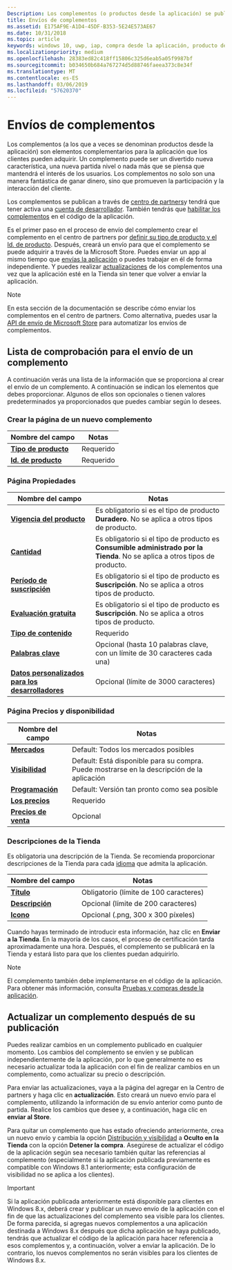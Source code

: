```yaml
---
Description: Los complementos (o productos desde la aplicación) se publican a través del centro de partners.
title: Envíos de complementos
ms.assetid: E175AF9E-A1D4-45DF-B353-5E24E573AE67
ms.date: 10/31/2018
ms.topic: article
keywords: windows 10, uwp, iap, compra desde la aplicación, producto desde la aplicación, envío de iap
ms.localizationpriority: medium
ms.openlocfilehash: 28383ed82c418ff15806c325d6eab5a05f9987bf
ms.sourcegitcommit: b034650b684a767274d5d88746faeea373c8e34f
ms.translationtype: MT
ms.contentlocale: es-ES
ms.lasthandoff: 03/06/2019
ms.locfileid: "57620370"
---
```

# <a name="add-on-submissions"></a>Envíos de complementos

Los complementos (a los que a veces se denominan productos desde la aplicación) son elementos complementarios para la aplicación que los clientes pueden adquirir. Un complemento puede ser un divertido nueva característica, una nueva partida nivel o nada más que se piensa que mantendrá el interés de los usuarios. Los complementos no solo son una manera fantástica de ganar dinero, sino que promueven la participación y la interacción del cliente.

Los complementos se publican a través de [centro de partners](https://partner.microsoft.com/dashboard)y tendrá que tener activa una [cuenta de desarrollador](https://go.microsoft.com/fwlink/p/?LinkId=615100). También tendrás que [habilitar los complementos](../monetize/in-app-purchases-and-trials.md) en el código de la aplicación.

Es el primer paso en el proceso de envío del complemento crear el complemento en el centro de partners por [definir su tipo de producto y el Id. de producto](set-your-add-on-product-id.md). Después, creará un envío para que el complemento se puede adquirir a través de la Microsoft Store. Puedes enviar un app al mismo tiempo que [envías la aplicación](app-submissions.md) o puedes trabajar en él de forma independiente. Y puedes realizar [actualizaciones](#updating-an-add-on-after-publication) de los complementos una vez que la aplicación esté en la Tienda sin tener que volver a enviar la aplicación.

> [!NOTE]
> En esta sección de la documentación se describe cómo enviar los complementos en el centro de partners. Como alternativa, puedes usar la [API de envío de Microsoft Store](../monetize/create-and-manage-submissions-using-windows-store-services.md) para automatizar los envíos de complementos.


## <a name="checklist-for-submitting-an-add-on"></a>Lista de comprobación para el envío de un complemento

A continuación verás una lista de la información que se proporciona al crear el envío de un complemento. A continuación se indican los elementos que debes proporcionar. Algunos de ellos son opcionales o tienen valores predeterminados ya proporcionados que puedes cambiar según lo desees.


### <a name="create-a-new-add-on-page"></a>Crear la página de un nuevo complemento

| Nombre del campo                    | Notas                            |
|-------------------------------|----------------------------------|
| [**Tipo de producto**](set-your-add-on-product-id.md#product-type)      | Requerido |  
| [**Id. de producto**](set-your-add-on-product-id.md#product-id)          | Requerido |        


### <a name="properties-page"></a>Página Propiedades

| Nombre del campo                    | Notas                              |   
|-------------------------------|------------------------------------|
| [**Vigencia del producto**](enter-add-on-properties.md#product-lifetime)  | Es obligatorio si es el tipo de producto **Duradero**. No se aplica a otros tipos de producto. |
| [**Cantidad**](enter-add-on-properties.md#quantity)  | Es obligatorio si el tipo de producto es **Consumible administrado por la Tienda**. No se aplica a otros tipos de producto. |
| [**Período de suscripción**](enter-add-on-properties.md#subscription-period)          | Es obligatorio si el tipo de producto es **Suscripción**. No se aplica a otros tipos de producto.       |  
| [**Evaluación gratuita**](enter-add-on-properties.md#free-trial)          | Es obligatorio si el tipo de producto es **Suscripción**. No se aplica a otros tipos de producto.       |
| [**Tipo de contenido**](enter-add-on-properties.md#content-type)          | Requerido    |               
| [**Palabras clave**](enter-add-on-properties.md#keywords)                  | Opcional (hasta 10 palabras clave, con un límite de 30 caracteres cada una) |
| [**Datos personalizados para los desarrolladores**](enter-add-on-properties.md#custom-developer-data)   | Opcional (límite de 3000 caracteres)            |


### <a name="pricing-and-availability-page"></a>Página Precios y disponibilidad

| Nombre del campo                    | Notas                                       |
|-------------------------------|---------------------------------------------|
| [**Mercados**](set-add-on-pricing-and-availability.md#markets)  | Default: Todos los mercados posibles |
| [**Visibilidad**](set-add-on-pricing-and-availability.md#visibility)   | Default: Está disponible para su compra. Puede mostrarse en la descripción de la aplicación |
| [**Programación**](set-add-on-pricing-and-availability.md#schedule)    | Default: Versión tan pronto como sea posible
| [**Los precios**](set-add-on-pricing-and-availability.md#pricing)                | Requerido                                    |
| [**Precios de venta**](put-apps-and-add-ons-on-sale.md)               | Opcional                    |


### <a name="store-listings"></a>Descripciones de la Tienda

Es obligatoria una descripción de la Tienda. Se recomienda proporcionar descripciones de la Tienda para cada [idioma](create-add-on-store-listings.md#store-listing-languages) que admita la aplicación.

| Nombre del campo                    | Notas                                       |
|-------------------------------|---------------------------------------------|
| [**Título**](create-add-on-store-listings.md#title)                    | Obligatorio (límite de 100 caracteres)           |
| [**Descripción**](create-add-on-store-listings.md#description)       | Opcional (límite de 200 caracteres)            |
| [**Icono**](create-add-on-store-listings.md#icon)                    | Opcional (.png, 300 x 300 píxeles)            |


Cuando hayas terminado de introducir esta información, haz clic en **Enviar a la Tienda**. En la mayoría de los casos, el proceso de certificación tarda aproximadamente una hora. Después, el complemento se publicará en la Tienda y estará listo para que los clientes puedan adquirirlo.

> [!NOTE]
> El complemento también debe implementarse en el código de la aplicación. Para obtener más información, consulta [Pruebas y compras desde la aplicación](../monetize/in-app-purchases-and-trials.md).


## <a name="updating-an-add-on-after-publication"></a>Actualizar un complemento después de su publicación

Puedes realizar cambios en un complemento publicado en cualquier momento. Los cambios del complemento se envíen y se publican independientemente de la aplicación, por lo que generalmente no es necesario actualizar toda la aplicación con el fin de realizar cambios en un complemento, como actualizar su precio o descripción.

Para enviar las actualizaciones, vaya a la página del agregar en la Centro de partners y haga clic en **actualización**. Esto creará un nuevo envío para el complemento, utilizando la información de su envío anterior como punto de partida. Realice los cambios que desee y, a continuación, haga clic en **enviar al Store**.

Para quitar un complemento que has estado ofreciendo anteriormente, crea un nuevo envío y cambia la opción [Distribución y visibilidad](set-add-on-pricing-and-availability.md) a **Oculto en la Tienda** con la opción **Detener la compra**. Asegúrese de actualizar el código de la aplicación según sea necesario también quitar las referencias al complemento (especialmente si la aplicación publicada previamente es compatible con Windows 8.1 anteriormente; esta configuración de visibilidad no se aplica a los clientes).

> [!IMPORTANT]
> Si la aplicación publicada anteriormente está disponible para clientes en Windows 8.x, deberá crear y publicar un nuevo envío de la aplicación con el fin de que las actualizaciones del complemento sea visible para los clientes. De forma parecida, si agregas nuevos complementos a una aplicación destinada a Windows 8.x después que dicha aplicación se haya publicado, tendrás que actualizar el código de la aplicación para hacer referencia a esos complementos y, a continuación, volver a enviar la aplicación. De lo contrario, los nuevos complementos no serán visibles para los clientes de Windows 8.x.
